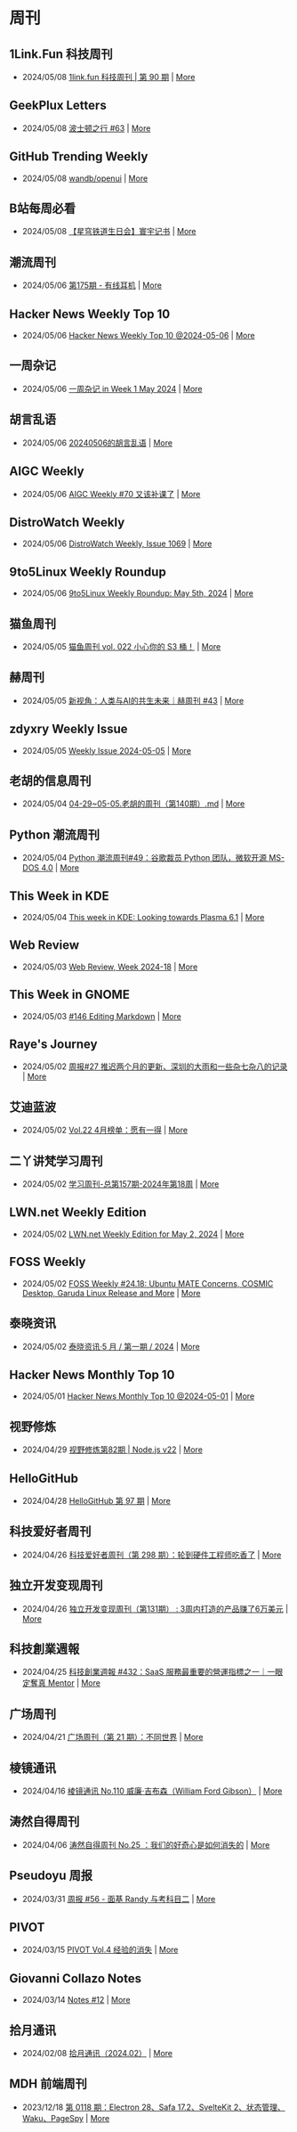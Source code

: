 # 周刊

## 1Link.Fun 科技周刊
- 2024/05/08 [1link.fun 科技周刊 | 第 90 期](https://1link.fun/blog/issue/issue90/) | [More](channels/1Link.Fun%20%E7%A7%91%E6%8A%80%E5%91%A8%E5%88%8A.md)

## GeekPlux Letters
- 2024/05/08 [波士顿之行 #63](https://letters.geekplux.com/63/) | [More](channels/GeekPlux%20Letters.md)

## GitHub Trending Weekly
- 2024/05/08 [wandb/openui](https://github.com/wandb/openui) | [More](channels/GitHub%20Trending%20Weekly.md)

## B站每周必看
- 2024/05/08 [【星穹铁道生日会】寰宇记书](https://www.bilibili.com/video/BV19D421J7dW) | [More](channels/B%E7%AB%99%E6%AF%8F%E5%91%A8%E5%BF%85%E7%9C%8B.md)

## 潮流周刊
- 2024/05/06 [第175期 - 有线耳机](https://weekly.tw93.fun/posts/175-%E6%9C%89%E7%BA%BF%E8%80%B3%E6%9C%BA/) | [More](channels/%E6%BD%AE%E6%B5%81%E5%91%A8%E5%88%8A.md)

## Hacker News Weekly Top 10
- 2024/05/06 [Hacker News Weekly Top 10 @2024-05-06](https://github.com/headllines/hackernews-weekly/issues/231) | [More](channels/Hacker%20News%20Weekly%20Top%2010.md)

## 一周杂记
- 2024/05/06 [一周杂记 in Week 1 May 2024](http://kingsamchen.github.io/2024/05/06/weekly-2024-may-1/) | [More](channels/%E4%B8%80%E5%91%A8%E6%9D%82%E8%AE%B0.md)

## 胡言乱语
- 2024/05/06 [20240506的胡言乱语](https://www.bboy.app/2024/05/06/20240506%E7%9A%84%E8%83%A1%E8%A8%80%E4%B9%B1%E8%AF%AD/) | [More](channels/%E8%83%A1%E8%A8%80%E4%B9%B1%E8%AF%AD.md)

## AIGC Weekly
- 2024/05/06 [AIGC Weekly #70 又该补课了](https://quail.ink/op7418/p/aigc-weekly-70) | [More](channels/AIGC%20Weekly.md)

## DistroWatch Weekly
- 2024/05/06 [DistroWatch Weekly, Issue 1069](https://distrowatch.com/weekly.php?issue=20240506) | [More](channels/DistroWatch%20Weekly.md)

## 9to5Linux Weekly Roundup
- 2024/05/06 [9to5Linux Weekly Roundup: May 5th, 2024](https://9to5linux.com/9to5linux-weekly-roundup-may-5th-2024) | [More](channels/9to5Linux%20Weekly%20Roundup.md)

## 猫鱼周刊
- 2024/05/05 [猫鱼周刊 vol. 022 小心你的 S3 桶！](https://ameow.xyz/archives/weekly-022) | [More](channels/%E7%8C%AB%E9%B1%BC%E5%91%A8%E5%88%8A.md)

## 赫周刊
- 2024/05/05 [新视角：人类与AI的共生未来｜赫周刊 #43](https://www.cliveshd.com/newsletter-43/) | [More](channels/%E8%B5%AB%E5%91%A8%E5%88%8A.md)

## zdyxry Weekly Issue
- 2024/05/05 [Weekly Issue 2024-05-05](https://zdyxry.github.io/2024/05/05/Weekly-Issue-2024-05-05/) | [More](channels/zdyxry%20Weekly%20Issue.md)

## 老胡的信息周刊
- 2024/05/04 [04-29~05-05.老胡的周刊（第140期）.md](https://weekly.howie6879.com/2024/04-29~05-05.老胡的周刊（第140期）.html) | [More](channels/%E8%80%81%E8%83%A1%E7%9A%84%E4%BF%A1%E6%81%AF%E5%91%A8%E5%88%8A.md)

## Python 潮流周刊
- 2024/05/04 [Python 潮流周刊#49：谷歌裁员 Python 团队，微软开源 MS-DOS 4.0](https://pythoncat.top/posts/2024-05-04-weekly/) | [More](channels/Python%20%E6%BD%AE%E6%B5%81%E5%91%A8%E5%88%8A.md)

## This Week in KDE
- 2024/05/04 [This week in KDE: Looking towards Plasma 6.1](https://pointieststick.com/2024/05/03/this-week-in-kde-looking-towards-plasma-6-1/) | [More](channels/This%20Week%20in%20KDE.md)

## Web Review
- 2024/05/03 [Web Review, Week 2024-18](https://ervin.ipsquad.net/blog/2024/05/03/web-review-week-2024-18/) | [More](channels/Web%20Review.md)

## This Week in GNOME
- 2024/05/03 [#146 Editing Markdown](https://thisweek.gnome.org/posts/2024/05/twig-146/) | [More](channels/This%20Week%20in%20GNOME.md)

## Raye's Journey
- 2024/05/02 [周报#27 推迟两个月的更新、深圳的大雨和一些杂七杂八的记录](https://xlog.app/api/redirection?characterId=51803&noteId=1669) | [More](channels/Raye%27s%20Journey.md)

## 艾迪蓝波
- 2024/05/02 [Vol.22 4月榜单：愿有一得](https://www.idnunber.top/article/f6caac8a-fb04-4a4a-b957-b1f9ef697e62) | [More](channels/%E8%89%BE%E8%BF%AA%E8%93%9D%E6%B3%A2.md)

## 二丫讲梵学习周刊
- 2024/05/02 [学习周刊-总第157期-2024年第18周](https://wiki.eryajf.net/pages/1b7cd5/) | [More](channels/%E4%BA%8C%E4%B8%AB%E8%AE%B2%E6%A2%B5%E5%AD%A6%E4%B9%A0%E5%91%A8%E5%88%8A.md)

## LWN.net Weekly Edition
- 2024/05/02 [LWN.net Weekly Edition for May 2, 2024](https://lwn.net/Articles/971093/) | [More](channels/LWN.net%20Weekly%20Edition.md)

## FOSS Weekly
- 2024/05/02 [FOSS Weekly #24.18: Ubuntu MATE Concerns, COSMIC Desktop, Garuda Linux Release and More](https://itsfoss.com/newsletter/foss-weekly-24-18/) | [More](channels/FOSS%20Weekly.md)

## 泰晓资讯
- 2024/05/02 [泰晓资讯·5 月 / 第一期 / 2024](https://tinylab.org/tinylab-weekly-05-1st-2024/) | [More](channels/%E6%B3%B0%E6%99%93%E8%B5%84%E8%AE%AF.md)

## Hacker News Monthly Top 10
- 2024/05/01 [Hacker News Monthly Top 10 @2024-05-01](https://github.com/headllines/hackernews-monthly/issues/69) | [More](channels/Hacker%20News%20Monthly%20Top%2010.md)

## 视野修炼
- 2024/04/29 [视野修炼第82期 | Node.js v22](https://sugarat.top/weekly/2024-04-29.html) | [More](channels/%E8%A7%86%E9%87%8E%E4%BF%AE%E7%82%BC.md)

## HelloGitHub
- 2024/04/28 [HelloGitHub 第 97 期](https://hellogithub.com/periodical/volume/97) | [More](channels/HelloGitHub.md)

## 科技爱好者周刊
- 2024/04/26 [科技爱好者周刊（第 298 期）：轮到硬件工程师吃香了](http://www.ruanyifeng.com/blog/2024/04/weekly-issue-298.html) | [More](channels/%E7%A7%91%E6%8A%80%E7%88%B1%E5%A5%BD%E8%80%85%E5%91%A8%E5%88%8A.md)

## 独立开发变现周刊
- 2024/04/26 [独立开发变现周刊（第131期） : 3周内打造的产品赚了6万美元](https://www.ezindie.com/weekly/issue-131) | [More](channels/%E7%8B%AC%E7%AB%8B%E5%BC%80%E5%8F%91%E5%8F%98%E7%8E%B0%E5%91%A8%E5%88%8A.md)

## 科技創業週報
- 2024/04/25 [科技創業週報 #432：SaaS 服務最重要的營運指標之一｜一眼定奪真 Mentor](https://blog.starrocket.io/posts/newsletter-2024-04-25/) | [More](channels/%E7%A7%91%E6%8A%80%E5%89%B5%E6%A5%AD%E9%80%B1%E5%A0%B1.md)

## 广场周刊
- 2024/04/21 [广场周刊（第 21 期）：不同世界](https://immmmm.com/weekly-21-20240421/) | [More](channels/%E5%B9%BF%E5%9C%BA%E5%91%A8%E5%88%8A.md)

## 棱镜通讯
- 2024/04/16 [棱镜通讯 No.110 威廉·吉布森（William Ford Gibson）](https://wangyurui.com/posts/leng-jing-tong-xun-no-110-wei-lian-ji-bu-sen-wil-89a7a855) | [More](channels/%E6%A3%B1%E9%95%9C%E9%80%9A%E8%AE%AF.md)

## 涛然自得周刊
- 2024/04/06 [涛然自得周刊 No.25 ：我们的好奇心是如何消失的](http://heyitao.com/post/beyond-code-weekly-025) | [More](channels/%E6%B6%9B%E7%84%B6%E8%87%AA%E5%BE%97%E5%91%A8%E5%88%8A.md)

## Pseudoyu 周报
- 2024/03/31 [周报 #56 - 面基 Randy 与考科目二](https://www.pseudoyu.com/zh/2024/03/31/weekly_review_20240331/) | [More](channels/Pseudoyu%20%E5%91%A8%E6%8A%A5.md)

## PIVOT
- 2024/03/15 [PIVOT Vol.4 经验的消失](https://anotherdayu.com/2024/5657/) | [More](channels/PIVOT.md)

## Giovanni Collazo Notes
- 2024/03/14 [Notes #12](https://gcollazo.com/notes-12-2/) | [More](channels/Giovanni%20Collazo%20Notes.md)

## 拾月通讯
- 2024/02/08 [拾月通讯（2024.02）](https://www.skyue.com/24020822.html) | [More](channels/%E6%8B%BE%E6%9C%88%E9%80%9A%E8%AE%AF.md)

## MDH 前端周刊
- 2023/12/18 [第 0118 期：Electron 28、Safa 17.2、SvelteKit 2、状态管理、Waku、PageSpy](https://mdhweekly.com/weekly/issue-0118) | [More](channels/MDH%20%E5%89%8D%E7%AB%AF%E5%91%A8%E5%88%8A.md)

